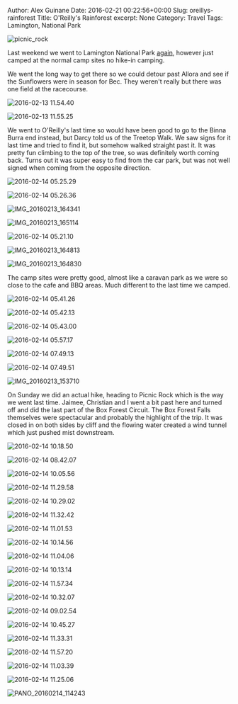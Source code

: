 Author: Alex Guinane
Date: 2016-02-21 00:22:56+00:00
Slug: oreillys-rainforest
Title: O'Reilly's Rainforest
excerpt: None
Category: Travel
Tags: Lamington, National Park

![picnic_rock](/images/2016/2016-02-21-oreillys-rainforest/picnic_rock.jpg)

Last weekend we went to Lamington National Park [again](/posts/2014/2014-04-22-lamington-national-park/), however just camped at the normal camp sites no hike-in camping.

We went the long way to get there so we could detour past Allora and see if the Sunflowers were in season for Bec. They weren't really but there was one field at the racecourse.

![2016-02-13 11.54.40](/images/2016/2016-02-21-oreillys-rainforest/2016-02-13-11-54-40.jpg)

![2016-02-13 11.55.25](/images/2016/2016-02-21-oreillys-rainforest/2016-02-13-11-55-25.jpg)

We went to O'Reilly's last time so would have been good to go to the Binna Burra end instead, but Darcy told us of the Treetop Walk. We saw signs for it last time and tried to find it, but somehow walked straight past it. It was pretty fun climbing to the top of the tree, so was definitely worth coming back. Turns out it was super easy to find from the car park, but was not well signed when coming from the opposite direction.

![2016-02-14 05.25.29](/images/2016/2016-02-21-oreillys-rainforest/2016-02-14-05-25-29.jpg)

![2016-02-14 05.26.36](/images/2016/2016-02-21-oreillys-rainforest/2016-02-14-05-26-36.jpg)

![IMG_20160213_164341](/images/2016/2016-02-21-oreillys-rainforest/img_20160213_164341.jpg)

![IMG_20160213_165114](/images/2016/2016-02-21-oreillys-rainforest/img_20160213_165114.jpg)

![2016-02-14 05.21.10](/images/2016/2016-02-21-oreillys-rainforest/2016-02-14-05-21-10.jpg)

![IMG_20160213_164813](/images/2016/2016-02-21-oreillys-rainforest/img_20160213_164813.jpg)

![IMG_20160213_164830](/images/2016/2016-02-21-oreillys-rainforest/img_20160213_164830.jpg)

The camp sites were pretty good, almost like a caravan park as we were so close to the cafe and BBQ areas. Much different to the last time we camped.

![2016-02-14 05.41.26](/images/2016/2016-02-21-oreillys-rainforest/2016-02-14-05-41-26.jpg)

![2016-02-14 05.42.13](/images/2016/2016-02-21-oreillys-rainforest/2016-02-14-05-42-13.jpg)

![2016-02-14 05.43.00](/images/2016/2016-02-21-oreillys-rainforest/2016-02-14-05-43-00.jpg)

![2016-02-14 05.57.17](/images/2016/2016-02-21-oreillys-rainforest/2016-02-14-05-57-17.jpg)

![2016-02-14 07.49.13](/images/2016/2016-02-21-oreillys-rainforest/2016-02-14-07-49-13.jpg)

![2016-02-14 07.49.51](/images/2016/2016-02-21-oreillys-rainforest/2016-02-14-07-49-51.jpg)

![IMG_20160213_153710](/images/2016/2016-02-21-oreillys-rainforest/img_20160213_153710.jpg)

On Sunday we did an actual hike, heading to Picnic Rock which is the way we went last time. Jaimee, Christian and I went a bit past here and turned off and did the last part of the Box Forest Circuit. The Box Forest Falls themselves were spectacular and probably the highlight of the trip. It was closed in on both sides by cliff and the flowing water created a wind tunnel which just pushed mist downstream.

![2016-02-14 10.18.50](/images/2016/2016-02-21-oreillys-rainforest/2016-02-14-10-18-50.jpg)

![2016-02-14 08.42.07](/images/2016/2016-02-21-oreillys-rainforest/2016-02-14-08-42-07.jpg)

![2016-02-14 10.05.56](/images/2016/2016-02-21-oreillys-rainforest/2016-02-14-10-05-56.jpg)

![2016-02-14 11.29.58](/images/2016/2016-02-21-oreillys-rainforest/2016-02-14-11-29-58.jpg)

![2016-02-14 10.29.02](/images/2016/2016-02-21-oreillys-rainforest/2016-02-14-10-29-02.jpg)

![2016-02-14 11.32.42](/images/2016/2016-02-21-oreillys-rainforest/2016-02-14-11-32-42.jpg)

![2016-02-14 11.01.53](/images/2016/2016-02-21-oreillys-rainforest/2016-02-14-11-01-53.jpg)

![2016-02-14 10.14.56](/images/2016/2016-02-21-oreillys-rainforest/2016-02-14-10-14-56.jpg)

![2016-02-14 11.04.06](/images/2016/2016-02-21-oreillys-rainforest/2016-02-14-11-04-06.jpg)

![2016-02-14 10.13.14](/images/2016/2016-02-21-oreillys-rainforest/2016-02-14-10-13-14.jpg)

![2016-02-14 11.57.34](/images/2016/2016-02-21-oreillys-rainforest/2016-02-14-11-57-34.jpg)

![2016-02-14 10.32.07](/images/2016/2016-02-21-oreillys-rainforest/2016-02-14-10-32-07.jpg)

![2016-02-14 09.02.54](/images/2016/2016-02-21-oreillys-rainforest/2016-02-14-09-02-54.jpg)

![2016-02-14 10.45.27](/images/2016/2016-02-21-oreillys-rainforest/2016-02-14-10-45-27.jpg)

![2016-02-14 11.33.31](/images/2016/2016-02-21-oreillys-rainforest/2016-02-14-11-33-31.jpg)

![2016-02-14 11.57.20](/images/2016/2016-02-21-oreillys-rainforest/2016-02-14-11-57-20.jpg)

![2016-02-14 11.03.39](/images/2016/2016-02-21-oreillys-rainforest/2016-02-14-11-03-39.jpg)

![2016-02-14 11.25.06](/images/2016/2016-02-21-oreillys-rainforest/2016-02-14-11-25-06.jpg)

![PANO_20160214_114243](/images/2016/2016-02-21-oreillys-rainforest/pano_20160214_114243.jpg)

